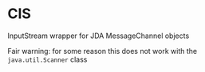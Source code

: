 # CIS
InputStream wrapper for JDA MessageChannel objects

Fair warning: for some reason this does not work with the `java.util.Scanner` class
